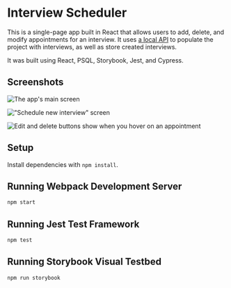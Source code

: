 # Interview Scheduler

This is a single-page app built in React that allows users to add, delete, and modify appointments for an interview. It uses [a local API](https://github.com/jamesraymondbrown/scheduler-api) to populate the project with interviews, as well as store created interviews. 

It was built using React, PSQL, Storybook, Jest, and Cypress. 

## Screenshots

![The app's main screen](https://user-images.githubusercontent.com/114964214/213314655-9595a41f-59c6-4b9d-9f42-07a51873ef15.png)

!["Schedule new interview" screen](https://user-images.githubusercontent.com/114964214/213315043-0040ad5f-f588-45af-9d66-6425ba76f8b2.png)

![Edit and delete buttons show when you hover on an appointment](https://user-images.githubusercontent.com/114964214/213314794-eaa7b29f-249c-4f4a-a5c0-184436f30627.png)



## Setup

Install dependencies with `npm install`.

## Running Webpack Development Server

```sh
npm start
```

## Running Jest Test Framework

```sh
npm test
```

## Running Storybook Visual Testbed

```sh
npm run storybook
```
